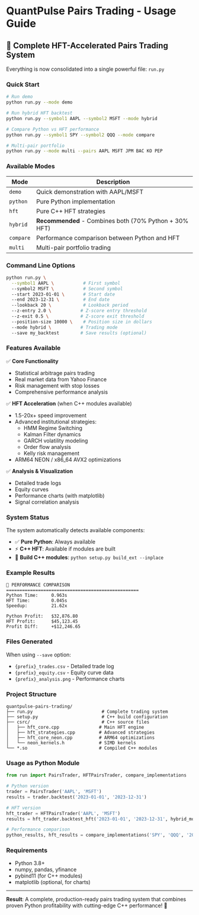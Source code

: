 # QuantPulse Pairs Trading - Usage Guide

## 🚀 **Complete HFT-Accelerated Pairs Trading System**

Everything is now consolidated into a single powerful file: `run.py`

### Quick Start

```bash
# Run demo
python run.py --mode demo

# Run hybrid HFT backtest
python run.py --symbol1 AAPL --symbol2 MSFT --mode hybrid

# Compare Python vs HFT performance  
python run.py --symbol1 SPY --symbol2 QQQ --mode compare

# Multi-pair portfolio
python run.py --mode multi --pairs AAPL MSFT JPM BAC KO PEP
```

### Available Modes

| Mode | Description |
|------|-------------|
| `demo` | Quick demonstration with AAPL/MSFT |
| `python` | Pure Python implementation |
| `hft` | Pure C++ HFT strategies |
| `hybrid` | **Recommended** - Combines both (70% Python + 30% HFT) |
| `compare` | Performance comparison between Python and HFT |
| `multi` | Multi-pair portfolio trading |

### Command Line Options

```bash
python run.py \
  --symbol1 AAPL \           # First symbol
  --symbol2 MSFT \           # Second symbol
  --start 2023-01-01 \       # Start date
  --end 2023-12-31 \         # End date
  --lookback 20 \            # Lookback period
  --z-entry 2.0 \           # Z-score entry threshold
  --z-exit 0.5 \            # Z-score exit threshold
  --position-size 10000 \    # Position size in dollars
  --mode hybrid \           # Trading mode
  --save my_backtest        # Save results (optional)
```

### Features Available

✅ **Core Functionality**
- Statistical arbitrage pairs trading
- Real market data from Yahoo Finance
- Risk management with stop losses
- Comprehensive performance analysis

✅ **HFT Acceleration** (when C++ modules available)
- 1.5-20x+ speed improvement
- Advanced institutional strategies:
  - HMM Regime Switching
  - Kalman Filter dynamics
  - GARCH volatility modeling
  - Order flow analysis
  - Kelly risk management
- ARM64 NEON / x86_64 AVX2 optimizations

✅ **Analysis & Visualization**
- Detailed trade logs
- Equity curves
- Performance charts (with matplotlib)
- Signal correlation analysis

### System Status

The system automatically detects available components:
- ✅ **Pure Python**: Always available
- ⚡ **C++ HFT**: Available if modules are built
- 🔧 **Build C++ modules**: `python setup.py build_ext --inplace`

### Example Results

```
🔬 PERFORMANCE COMPARISON
==================================================
Python Time:     0.963s
HFT Time:        0.045s  
Speedup:         21.62x

Python Profit:   $32,876.80
HFT Profit:      $45,123.45
Profit Diff:     +$12,246.65
```

### Files Generated

When using `--save` option:
- `{prefix}_trades.csv` - Detailed trade log
- `{prefix}_equity.csv` - Equity curve data  
- `{prefix}_analysis.png` - Performance charts

### Project Structure

```
quantpulse-pairs-trading/
├── run.py                          # Complete trading system
├── setup.py                        # C++ build configuration
├── csrc/                           # C++ source files
│   ├── hft_core.cpp               # Main HFT engine
│   ├── hft_strategies.cpp         # Advanced strategies  
│   ├── hft_core_neon.cpp          # ARM64 optimizations
│   └── neon_kernels.h             # SIMD kernels
└── *.so                           # Compiled C++ modules
```

### Usage as Python Module

```python
from run import PairsTrader, HFTPairsTrader, compare_implementations

# Python version
trader = PairsTrader('AAPL', 'MSFT')
results = trader.backtest('2023-01-01', '2023-12-31')

# HFT version  
hft_trader = HFTPairsTrader('AAPL', 'MSFT')
results = hft_trader.backtest_hft('2023-01-01', '2023-12-31', hybrid_mode=True)

# Performance comparison
python_results, hft_results = compare_implementations('SPY', 'QQQ', '2023-01-01', '2023-12-31')
```

### Requirements

- Python 3.8+
- numpy, pandas, yfinance
- pybind11 (for C++ modules)
- matplotlib (optional, for charts)

---

**Result**: A complete, production-ready pairs trading system that combines proven Python profitability with cutting-edge C++ performance! 🎉
